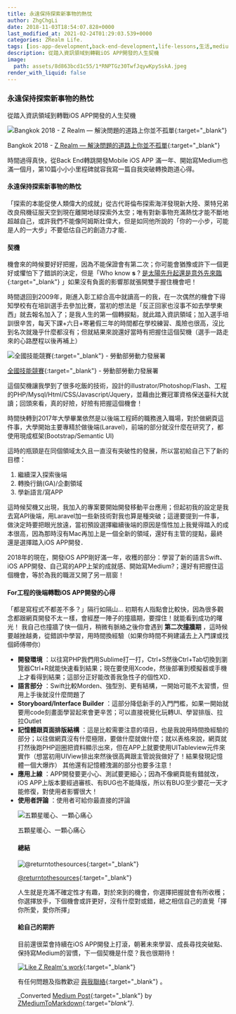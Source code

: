 ```yaml
---
title: 永遠保持探索新事物的熱忱
author: ZhgChgLi
date: 2018-11-03T18:54:07.828+0000
last_modified_at: 2021-02-24T01:29:03.539+0000
categories: ZRealm Life.
tags: [ios-app-development,back-end-development,life-lessons,生活,medium]
description: 從踏入資訊領域到轉戰iOS APP開發的人生契機
image:
  path: assets/8d863bcd1c55/1*RNPTGz30TwfJqywKpySskA.jpeg
render_with_liquid: false
---
```


### 永遠保持探索新事物的熱忱

從踏入資訊領域到轉戰iOS APP開發的人生契機


![Bangkok 2018 \- [Z Realm — 解決問題的道路上你並不孤單](https://medium.com/u/8854784154b8){:target="_blank"}](/assets/8d863bcd1c55/1*RNPTGz30TwfJqywKpySskA.jpeg)

Bangkok 2018 \- [Z Realm — 解決問題的道路上你並不孤單](https://medium.com/u/8854784154b8){:target="_blank"}

時間過得真快，從Back End轉跳開發Mobile iOS APP 滿一年、開始寫Medium也滿一個月，第10篇小小小里程碑就容我寫一篇自我突破轉換跑道心得。
#### 永遠保持探索新事物的熱忱

「探索的本能促使人類偉大的成就」從古代哥倫布探索海洋發現新大陸、萊特兄弟改良飛機征服天空到現在離開地球探索外太空；唯有對新事物充滿熱忱才能不斷地超越自己，或許我們不能像阿姆斯壯偉大，但是如同他所說的「你的一小步，可能是人的一大步」不要低估自己的創造力才能．
#### 契機

機會來的時候要好好把握，因為不能保證會有第二次；你可能會猶豫或許下一個更好或懼怕下了錯誤的決定，但是「Who know **s** ? [是太陽先升起還是意外先來臨](https://www.youtube.com/watch?v=fzuy63eCUKc){:target="_blank"} 」如果沒有負面的影響那就張開雙手握住機會吧！

時間退回到2009年，剛進入彰工綜合高中就讀高一的我，在一次偶然的機會下得知學校有在培訓選手去參加比賽，當初的想法是「反正回家也沒事不如去學學東西」就去報名加入了；是我人生的第一個轉捩點，就此踏入資訊領域；加入選手培訓很辛苦，每天下課\+六日\+寒暑假三年的時間都在學校練習、風險也很高，沒比到名次就幾乎什麼都沒有；但就結果來說還好當時有把握住這個契機（選手一路走來的心路歷程以後再補上）


![[全國技能競賽](https://sc.wdasec.gov.tw/home.jsp?pageno=201111010001){:target="_blank"} \- 勞動部勞動力發展署](/assets/8d863bcd1c55/1*VGaABssIbJwjFcPw-Xvr6Q.jpeg)

[全國技能競賽](https://sc.wdasec.gov.tw/home.jsp?pageno=201111010001){:target="_blank"} \- 勞動部勞動力發展署

這個契機讓我學到了很多吃飯的技術，設計的illustrator/Photoshop/Flash、工程的PHP/Mysql/Html/CSS/Javascript/Jquery，並藉由比賽冠軍資格保送臺科大就讀；回頭來看，真的好險，好險有把握這個機會！

時間快轉到2017年大學畢業依然是以後端工程師的職務進入職場，對於做網頁這件事，大學開始主要專精於做後端\(Laravel\)，前端的部分就沒什麼在研究了，都使用現成框架\(Bootstrap/Semantic UI\)

這時的瓶頸是在同個領域太久且一直沒有突破性的發展，所以當初給自己下了新的目標：
1. 繼續深入探索後端
2. 轉換行銷\(GA\)/企劃領域
3. 學新語言/寫APP


這時候契機又出現，我加入的專案要開始開發移動平台應用；但起初我的設定是我去寫API後端，用Laravel加一些新技術對我也算是種突破；這邊要提到一件事，做決定時要把眼光放遠，當初預設選擇繼續後端的原因是惰性加上我覺得踏入的成本很高，因為那時沒有Mac再加上是一個全新的領域，還好有主管的提點，最終還是選擇踏入iOS APP開發．

2018年的現在，開發iOS APP剛好滿一年，收穫的部分：學習了新的語言Swift、iOS APP開發、自己寫的APP上架的成就感、開始寫Medium?；還好有把握住這個機會，等於為我的職涯又開了另一扇窗！
#### For工程的後端轉戰iOS APP開發的心得

「都是寫程式不都差不多？」隔行如隔山…
初期有人指點會比較快，因為很多觀念都跟網頁開發不太ㄧ樣，會經歷一陣子的撞牆期，要撐住！就能看到成功的曙光！
我自己也撞牆了快一個月，稍微有脈絡之後你會遇到 **第二次撞牆期** ，這時候要越挫越勇，從錯誤中學習，用時間換經驗（如果你時間不夠建議去上入門課或找個師傅帶你）
- **開發環境** ：以往寫PHP我們用Sublime打一打，Ctrl\+S然後Ctrl\+Tab切換到瀏覽器Ctrl\+R就能快速看到結果；現在要使用Xcode，然後部署到模擬器或手機上才看得到結果；這部分正好能改善我急性子的個性XD．
- **語言部分** ：Swift比較Morden、強型別、更有結構，一開始可能不太習慣，但用上手後就沒什麼問題了
- **Storyboard/Interface Builder** ：這部分降低新手的入門門檻，如果一開始就要用code刻畫面學習起來會更辛苦；可以直接視覺化玩轉UI、學習排版、拉拉Outlet
- **記憶體跟頁面排版結構** ：這是比較需要注意的項目，也是我說用時間換經驗的部分；以往做網頁沒有什麼極限，要做什麼就做什麼；就以表格來說，網頁就打<table>然後跑PHP迴圈把資料顯示出來，但在APP上就要使用UITableview元件來實作（想當初用UIView排出來然後很高興跟主管說我做好了！結果發現記憶體一個大爆炸）
其他還有記憶體洩漏的部分也要多注意！
- **應用上線** ：APP開發要更小心、測試要更細心；因為不像網頁能有錯就改，iOS APP上版本要經過審核、有BUG也不能降版，所以有BUG至少要花一天才能修復，對使用者影響很大！
- **使用者評論** ：使用者可給你最直接的評論



![五顆星暖心、一顆心痛心](/assets/8d863bcd1c55/1*ltK4MF_zb8DjfTQO1qdo0Q.jpeg)

五顆星暖心、一顆心痛心
#### 總結


![[@returntothesources](http://returntothesources.blogspot.com/2015/02/life-is-like-box-of-chocolates.html){:target="_blank"}](/assets/8d863bcd1c55/1*lpV62VYlzuCUa67iIG2svQ.png)

[@returntothesources](http://returntothesources.blogspot.com/2015/02/life-is-like-box-of-chocolates.html){:target="_blank"}

人生就是充滿不確定性才有趣，對於來到的機會，你選擇把握就會有所收穫；你選擇放手，下個機會或許更好，沒有什麼對或錯，總之相信自己的直覺「擇你所愛，愛你所擇」
#### 給自己的期許

目前還很菜會持續在iOS APP開發上打滾，朝著未來學習、成長尋找突破點、保持寫Medium的習慣，下一個契機是什麼？我也很期待！


[![Like Z Realm's work](https://button.like.co/images/og/likebutton.png "Like Z Realm's work")](https://button.like.co/zhgchgli){:target="_blank"}


有任何問題及指教歡迎 [與我聯絡](https://www.zhgchg.li/contact){:target="_blank"} 。



_Converted [Medium Post](https://medium.com/zrealm-life/%E6%B0%B8%E9%81%A0%E4%BF%9D%E6%8C%81%E6%8E%A2%E7%B4%A2%E6%96%B0%E4%BA%8B%E7%89%A9%E7%9A%84%E7%86%B1%E5%BF%B1-8d863bcd1c55){:target="_blank"} by [ZMediumToMarkdown](https://github.com/ZhgChgLi/ZMediumToMarkdown){:target="_blank"}._
